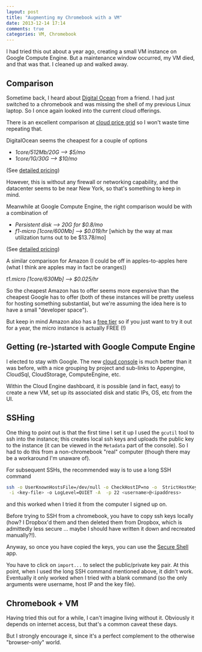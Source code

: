 ```yaml
---
layout: post
title: "Augmenting my Chromebook with a VM"
date: 2013-12-14 17:14
comments: true
categories: VM, Chromebook
---
```


I had tried this out about a year ago, creating a small VM instance on Google Compute Engine. But a maintenance window occurred, my VM died, and that was that. I cleaned up and walked away.

Comparison
----------

Sometime back, I heard about [Digital Ocean](https://www.digitalocean.com/) from a friend. I had just switched to a chromebook and was missing the shell of my previous Linux laptop. So I once again looked into the current cloud offerings.

There is an excellent comparison at [cloud price grid](http://cloudpricegrid.com/) so I won't waste time repeating that.

DigitalOcean seems the cheapest for a couple of options

* _1core/512Mb/20G --> $5/mo_
* _1core/1G/30G  --> $10/mo_

(See [detailed pricing](https://www.digitalocean.com/pricing/))

However, this is without any firewall or networking capability, and the datacenter seems to be near New York, so that's something to keep in mind.

Meanwhile at Google Compute Engine, the right comparison would be with a combination of

* _Persistent disk --> 20G for $0.8/mo_
* _f1-micro [1core/600Mb] --> $0.019/hr_
[which by the way at max utilization turns out to be $13.78/mo]

(See [detailed pricing](https://cloud.google.com/products/compute-engine/#pricing))

A similar comparison for Amazon (I could be off in apples-to-apples here (what I think are apples may in fact be oranges))

_t1.micro [1core/630Mb] --> $0.025/hr_

So the cheapest Amazon has to offer seems more expensive than the cheapest Google has to offer (both of these instances will be pretty useless for hosting something substantial, but we're assuming the idea here is to have a small "developer space").

But keep in mind Amazon also has a [free tier](http://aws.amazon.com/free/) so if you just want to try it out for a year, the micro instance is actually FREE (!)

Getting (re-)started with Google Compute Engine
-----------------------------------------------

I elected to stay with Google. The new [cloud console](https://cloud.google.com/console#/project) is much better than it was before, with a nice grouping by project and sub-links to Appengine, CloudSql, CloudStorage, ComputeEngine, etc.

Within the Cloud Engine dashboard, it is possible (and in fact, easy) to create a new VM, set up its associated disk and static IPs, OS, etc from the UI.

SSHing
------

One thing to point out is that the first time I set it up I used the `gcutil` tool to ssh into the instance; this creates local ssh keys and uploads the public key to the instance (it can be viewed in the `Metadata` part of the console). So I had to do this from a non-chromebook "real" computer (though there may be a workaround I'm unaware of).

For subsequent SSHs, the recommended way is to use a long SSH command

```sh
ssh -o UserKnownHostsFile=/dev/null -o CheckHostIP=no -o  StrictHostKeyChecking=no \
 -i <key-file> -o LogLevel=QUIET -A  -p 22 <username>@<ipaddress>
```

and this worked when I tried it from the computer I signed up on.

Before trying to SSH from a chromebook, you have to copy ssh keys locally (how? I Dropbox'd them and then deleted them from Dropbox, which is admittedly less secure ... maybe I should have written it down and recreated manually?!).

Anyway, so once you have copied the keys, you can use the [Secure Shell](https://chrome.google.com/webstore/detail/secure-shell/pnhechapfaindjhompbnflcldabbghjo?hl=en) app.

You have to click on `import...` to select the public/private key pair. At this point, when I used the long SSH command mentioned above, it didn't work. Eventually it only worked when I tried with a blank command (so the only arguments were username, host IP and the key file).

Chromebook + VM
---------------

Having tried this out for a while, I can't imagine living without it. Obviously it depends on internet access, but that's a common caveat these days.

But I strongly encourage it, since it's a perfect complement to the otherwise "browser-only" world.

